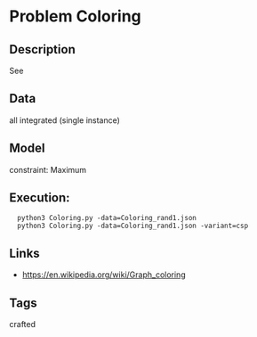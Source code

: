 # Problem Coloring
## Description
See

## Data
all integrated (single instance)

## Model
 constraint: Maximum

## Execution:
```
  python3 Coloring.py -data=Coloring_rand1.json
  python3 Coloring.py -data=Coloring_rand1.json -variant=csp
```

## Links
 - https://en.wikipedia.org/wiki/Graph_coloring

## Tags
 crafted
